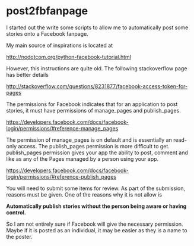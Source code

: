 # post2fbfanpage
I started out the write some scripts to allow me to automatically post some stories onto a Facebook fanpage. 

My main source of inspirations is located at

http://nodotcom.org/python-facebook-tutorial.html

However, this instructions are quite old. The following stackoverflow page has better details

http://stackoverflow.com/questions/8231877/facebook-access-token-for-pages

The permissions for Facebook indicates that for an application to post stories, it must have permissions of manage_pages and publish_pages.

https://developers.facebook.com/docs/facebook-login/permissions/#reference-manage_pages

The permission of manage_pages is on default and is essentially an read-only access. The publish_pages permission is more difficult to get. publish_pages permission gives your app the ability to post, comment and like as any of the Pages managed by a person using your app.

https://developers.facebook.com/docs/facebook-login/permissions/#reference-publish_pages 

You will need to submit some items for review. As part of the submission, reasons must be given. One of the reasons why it is not allow is

**Automatically publish stories without the person being aware or having control.**

So I am not entirely sure if Facebook will give the necessary permission. Maybe if it is posted as an individual, it may be easier as they is a name to the poster.